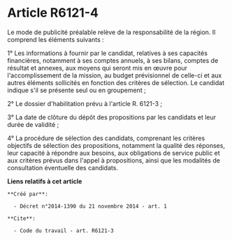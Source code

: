 # Article R6121-4

Le mode de publicité préalable relève de la responsabilité de la région. Il comprend les éléments suivants : 

1° Les informations à fournir par le candidat, relatives à ses capacités financières, notamment à ses comptes annuels, à ses
bilans, comptes de résultat et annexes, aux moyens qui seront mis en œuvre pour l'accomplissement de la mission, au budget
prévisionnel de celle-ci et aux autres éléments sollicités en fonction des critères de sélection. Le candidat indique s'il se
présente seul ou en groupement ; 

2° Le dossier d'habilitation prévu à l'article R. 6121-3 ; 

3° La date de clôture du dépôt des propositions par les candidats et leur durée de validité ; 

4° La procédure de sélection des candidats, comprenant les critères objectifs de sélection des propositions, notamment la
qualité des réponses, leur capacité à répondre aux besoins, aux obligations de service public et aux critères prévus dans
l'appel à propositions, ainsi que les modalités de consultation éventuelle des candidats.

**Liens relatifs à cet article**

	**Créé par**:

	  - Décret n°2014-1390 du 21 novembre 2014 - art. 1

	**Cite**:

	  - Code du travail - art. R6121-3
